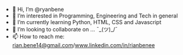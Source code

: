 - 👋 Hi, I’m @ryanbene
- 👀 I’m interested in Programming, Engineering and Tech in general 
- 🌱 I’m currently learning Python, HTML, CSS and Javascript
- 💞️ I’m looking to collaborate on ... ¯\_(ツ)_/¯ 
- 📫 How to reach me: rian.bene14@gmail.com/www.linkedin.com/in/rianbenee

<!---
ryanbene/ryanbene is a ✨ special ✨ repository because its `README.md` (this file) appears on your GitHub profile.
You can click the Preview link to take a look at your changes.
--->

